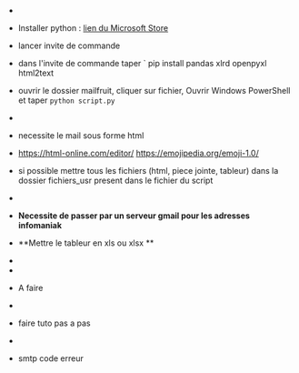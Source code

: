 *
* Installer python : [lien du Microsoft Store](www.microsoft.com/fr-fr/p/python-37/9nj46sx7x90p?rtc=1&activetab=pivot:overviewtab)
* lancer invite de commande
* dans l'invite de commande taper ` pip install pandas xlrd openpyxl html2text
* ouvrir le dossier mailfruit, cliquer sur fichier, Ouvrir Windows PowerShell et taper ` python script.py `
*
* necessite le mail sous forme html
* https://html-online.com/editor/ https://emojipedia.org/emoji-1.0/
* si possible mettre tous les fichiers (html, piece jointe, tableur) dans la dossier fichiers_usr present dans le fichier du script
* 
* **Necessite de passer par un serveur gmail pour les adresses infomaniak**
* **Mettre le tableur en xls ou xlsx **
*
*


* A faire
*
* faire tuto pas a pas
* 
* smtp code erreur


